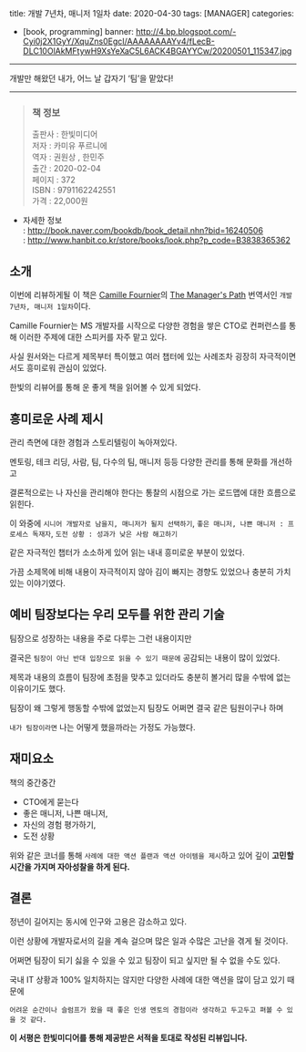 title: 개발 7년차, 매니저 1일차
date: 2020-04-30
tags: [MANAGER]
categories:
- [book, programming]
banner: http://4.bp.blogspot.com/-Cyi0j2X1GyY/XquZns0EgcI/AAAAAAAAYv4/fLecB-DLC10OlAkMFtywH9XsYeXaC5L6ACK4BGAYYCw/20200501_115347.jpg

---

개발만 해왔던 내가, 어느 날 갑자기 ‘팀’을 맡았다!
<!-- more -->

---

>### 책 정보 
>출판사 : 한빛미디어  
>저자 : 카미유 푸르니에  
>역자 : 권원상 , 한민주  
>출간 : 2020-02-04  
>페이지 : 372  
>ISBN : 9791162242551  
>가격 : 22,000원

- 자세한 정보  
: <http://book.naver.com/bookdb/book_detail.nhn?bid=16240506>  
: <http://www.hanbit.co.kr/store/books/look.php?p_code=B3838365362>

## 소개

이번에 리뷰하게될 이 책은 [Camille Fournier](https://en.wikipedia.org/wiki/Camille_Fournier)의 [The Manager's Path](https://www.amazon.com/Managers-Path-Leaders-Navigating-Growth/dp/1491973897) 번역서인 `개발 7년차, 매니저 1일차`이다.

Camille Fournier는 MS 개발자를 시작으로 다양한 경험을 쌓은 CTO로 컨퍼런스를 통해  이러한 주제에 대한 스피커를 자주 맡고 있다.

사실 원서와는 다르게 제목부터 특이했고 여러 챕터에 있는 사례조차 굉장히 자극적이면서도 흥미로워 관심이 있었다.

한빛의 리뷰어를 통해 운 좋게 책을 읽어볼 수 있게 되었다.

## 흥미로운 사례 제시

관리 측면에 대한 경험과 스토리텔링이 녹아져있다.

멘토링, 테크 리딩, 사람, 팀, 다수의 팀, 매니저 등등 다양한 관리를 통해 문화를 개선하고

결론적으로는 나 자신을 관리해야 한다는 통찰의 시점으로 가는 로드맵에 대한 흐름으로 읽힌다.

이 와중에 `시니어 개발자로 남을지, 매니저가 될지 선택하기`, `좋은 매니저, 나쁜 매니저 : 프로세스 독재자`, `도전 상황 : 성과가 낮은 사람 해고하기`

같은 자극적인 챕터가 소소하게 있어 읽는 내내 흥미로운 부분이 있었다.

가끔 소제목에 비해 내용이 자극적이지 않아 김이 빠지는 경향도 있었으나 충분히 가치 있는 이야기였다.

## 예비 팀장보다는 우리 모두를 위한 관리 기술

팀장으로 성장하는 내용을 주로 다루는 그런 내용이지만

결국은 `팀장이 아닌 반대 입장으로 읽을 수 있기 때문에` 공감되는 내용이 많이 있었다.

제목과 내용의 흐름이 팀장에 초점을 맞추고 있더라도 충분히 볼거리 많을 수밖에 없는 이유이기도 했다.

팀장이 왜 그렇게 행동할 수밖에 없었는지 팀장도 어쩌면 결국 같은 팀원이구나 하며

`내가 팀장이라면` 나는 어떻게 했을까라는 가정도 가능했다.

## 재미요소

책의 중간중간

- CTO에게 묻는다
- 좋은 매니저, 나쁜 매니저,
- 자신의 경험 평가하기,
- 도전 상황

위와 같은 코너를 통해 `사례에 대한 액션 플랜과 액션 아이템을 제시`하고 있어 깊이 **고민할 시간을 가지며 자아성찰을 하게 된다.**

## 결론

정년이 길어지는 동시에 인구와 고용은 감소하고 있다.

이런 상황에 개발자로서의 길을 계속 걸으며 많은 일과 수많은 고난을 겪게 될 것이다.

어쩌면 팀장이 되기 싫을 수 있을 수 있고 팀장이 되고 싶지만 될 수 없을 수도 있다.

국내 IT 상황과 100% 일치하지는 않지만 다양한 사례에 대한 액션을 많이 담고 있기 때문에

`어려운 순간이나 슬럼프가 왔을 때 좋은 인생 멘토의 경험이라 생각하고 두고두고 펴볼 수 있을 것 같다.`


**이 서평은 한빛미디어를 통해 제공받은 서적을 토대로 작성된 리뷰입니다.**

